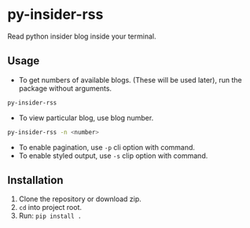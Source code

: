 # py-insider-rss
Read python insider blog inside your terminal.

## Usage
- To get numbers of available blogs. (These will be used later), run the package without arguments.
```bash
py-insider-rss
```

- To view particular blog, use blog number.
```bash
py-insider-rss -n <number>
```

- To enable pagination, use `-p` cli option with command.
- To enable styled output, use `-s` clip option with command.


## Installation
1. Clone the repository or download zip.
2. `cd` into project root.
3. Run: `pip install .`
